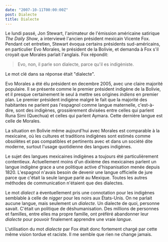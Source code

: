 ```yaml
---
date: "2007-10-11T00:00:00Z"
post: Dialecte
title: Dialecte
---
```

Le lundi passé, Jon Stewart, l'animateur de l'émission américaine satirique *The Daily Show*, a interviewé l'ancien président mexicain Vicente Fox. Pendant cet entretien, Stewart évoqua certains présidents sud-américains, en particulier Evo Morales, le président de la Bolivie, et demanda à Fox s'il croyait que Morales parlait l'anglais. Fox répondit:

> Evo, non, il parle son dialecte, parce qu'il es indigèniste.

Le mot clé dans sa réponse était "dialecte".
<!--more-->
Evo Morales a été élu président en decembre 2005, avec une claire majorité populaire. Il se présente comme le premier président indigène de la Bolivie, et il presque certainement le seul à mettre ses origines *indiens* en premier plan. Le premier président indigène malgré le fait que la majorité des habitantes ne parlent pas l'espagnol comme langue maternelle, c'est-à-dire, sont des indigènes, grossièrement divisées entre celles qui parlent Runa Simi (Quechua) et celles qui parlent Aymara. Cette dernière langue est celle de Morales.

La situation en Bolivie même aujourd'hui avec Morales est comparable à la mexicaine, où les cultures et traditions indigènes sont estimés comme obsolètes et pas compatibles et pertinents avec et dans un société dite moderne, surtout l'usage quotidienne des langues indigènes.

Le sujet des langues mexicaines indigènes a toujours été particulièrement contentieux. Actuellement moins d'un dixième des mexicaines parlent un langue indigène grace a une politique active d'hispanisation menée depuis 1820. L'espagnol n'avais besoin de devenir une langue officielle de jure parce que c'était la seule langue parlé au Mexique. Toutes les autres méthodes de communication n'étaient que des dialectes.

Le mot *dialect* a éventuellement pris une connotation pour les indigènes semblable à celle de *nigger* pour les noirs aux États-Unis. On ne parlait aucune langue, mais seulement un *dialecte*. Un dialecte de quoi, personne savait. C'était un politique de déshumanisation. Des millions de personnes et familles, entre elles ma propre famille, ont préféré abandonner leur *dialecte* pour pouvoir finalement apprendre une vraie *langue*.

L'utilisation du mot *dialecte* par Fox était donc fortement chargé par cette même vision tordue et raciste. Il me semble que rien ne change jamais.
